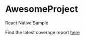 # AwesomeProject
React Native Sample

Find the latest coverage report [here](https://anoopsimelabs.github.io/AwesomeProject/)
